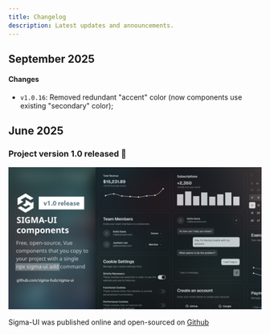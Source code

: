 ```yaml
---
title: Changelog
description: Latest updates and announcements.
---
```


## September 2025

#### Changes

- `v1.0.16`: Removed redundant "accent" color (now components use existing "secondary" color);

## June 2025

### Project version 1.0 released 🎉

![Project version 1.0 released](../../assets/release-1.0-banner-2.jpg)

Sigma-UI was published online and open-sourced on [Github](https://github.com/sigma-hub/sigma-ui)
